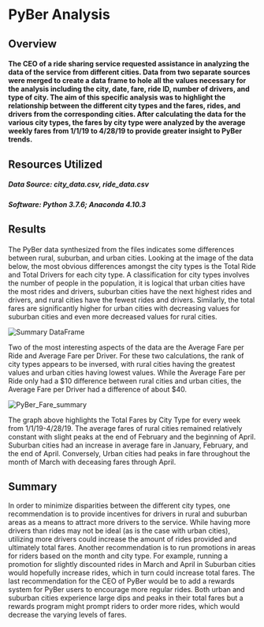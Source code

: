 # PyBer Analysis

## Overview
#### The CEO of a ride sharing service requested assistance in analyzing the data of the service from different cities. Data from two separate sources were merged to create a data frame to hole all the values necessary for the analysis including the city, date, fare, ride ID, number of drivers, and type of city. The aim of this specific analysis was to highlight the relationship between the different city types and the fares, rides, and drivers from the corresponding cities. After calculating the data for the various city types, the fares by city type were analyzed by the average weekly fares from 1/1/19 to 4/28/19 to provide greater insight to PyBer trends.

## Resources Utilized
##### Data Source: city_data.csv, ride_data.csv
##### Software: Python 3.7.6; Anaconda 4.10.3

## Results
#### 
The PyBer data synthesized from the files indicates some differences between rural, suburban, and urban cities. Looking at the image of the data below, the most obvious differences amongst the city types is the Total Ride and Total Drivers for each city type. A classification for city types involves the number of people in the population, it is logical that urban cities have the most rides and drivers, suburban cities have the next highest rides and drivers, and rural cities have the fewest rides and drivers. Similarly, the total fares are significantly higher for urban cities with decreasing values for suburban cities and even more decreased values for rural cities.

![Summary DataFrame](https://user-images.githubusercontent.com/99554642/159813559-06ec30ad-db39-4270-9d0a-6f373ef09099.png)

Two of the most interesting aspects of the data are the Average Fare per Ride and Average Fare per Driver. For these two calculations, the rank of city types appears to be inversed, with rural cities having the greatest values and urban cities having lowest values. While the Average Fare per Ride only had a $10 difference between rural cities and urban cities, the Average Fare per Driver had a difference of about $40. 

![PyBer_Fare_summary](https://user-images.githubusercontent.com/99554642/159813574-22b4b9e8-d877-4cee-9fc2-ac8137136292.png)

The graph above highlights the Total Fares by City Type for every week from 1/1/19-4/28/19. The average fares of rural cities remained relatively constant with slight peaks at the end of February and the beginning of April. Suburban cities had an increase in average fare in January, February, and the end of April. Conversely, Urban cities had peaks in fare throughout the month of March with deceasing fares through April.

## Summary
In order to minimize disparities between the different city types, one recommendation is to provide incentives for drivers in rural and suburban areas as a means to attract more drivers to the service. While having more drivers than rides may not be ideal (as is the case with urban cities), utilizing more drivers could increase the amount of rides provided and ultimately total fares. Another recommendation is to run promotions in areas for riders based on the month and city type. For example, running a promotion for slightly discounted rides in March and April in Suburban cities would hopefully increase rides, which in turn could increase total fares. The last recommendation for the CEO of PyBer would be to add a rewards system for PyBer users to encourage more regular rides. Both urban and suburban cities experience large dips and peaks in their total fares but a rewards program might prompt riders to order more rides, which would decrease the varying levels of fares.
